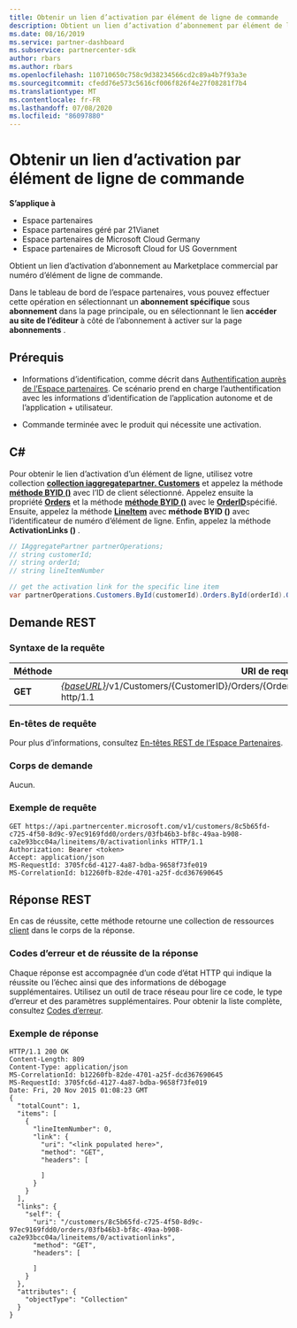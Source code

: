 ```yaml
---
title: Obtenir un lien d’activation par élément de ligne de commande
description: Obtient un lien d’activation d’abonnement par élément de ligne de commande.
ms.date: 08/16/2019
ms.service: partner-dashboard
ms.subservice: partnercenter-sdk
author: rbars
ms.author: rbars
ms.openlocfilehash: 110710650c758c9d38234566cd2c89a4b7f93a3e
ms.sourcegitcommit: cfedd76e573c5616cf006f826f4e27f08281f7b4
ms.translationtype: MT
ms.contentlocale: fr-FR
ms.lasthandoff: 07/08/2020
ms.locfileid: "86097880"
---
```

# <a name="get-activation-link-by-order-line-item"></a>Obtenir un lien d’activation par élément de ligne de commande

**S’applique à**

- Espace partenaires
- Espace partenaires géré par 21Vianet
- Espace partenaires de Microsoft Cloud Germany
- Espace partenaires de Microsoft Cloud for US Government

Obtient un lien d’activation d’abonnement au Marketplace commercial par numéro d’élément de ligne de commande.

Dans le tableau de bord de l’espace partenaires, vous pouvez effectuer cette opération en sélectionnant un **abonnement spécifique** sous **abonnement** dans la page principale, ou en sélectionnant le lien **accéder au site de l’éditeur** à côté de l’abonnement à activer sur la page **abonnements** .

## <a name="prerequisites"></a>Prérequis

- Informations d’identification, comme décrit dans [Authentification auprès de l’Espace partenaires](partner-center-authentication.md). Ce scénario prend en charge l’authentification avec les informations d’identification de l’application autonome et de l’application + utilisateur.

- Commande terminée avec le produit qui nécessite une activation.

## <a name="c"></a>C\#

Pour obtenir le lien d’activation d’un élément de ligne, utilisez votre collection [**collection iaggregatepartner. Customers**](https://docs.microsoft.com/dotnet/api/microsoft.store.partnercenter.ipartner.customers) et appelez la méthode [**méthode BYID ()**](https://docs.microsoft.com/dotnet/api/microsoft.store.partnercenter.customers.icustomercollection.byid) avec l’ID de client sélectionné. Appelez ensuite la propriété [**Orders**](https://docs.microsoft.com/dotnet/api/microsoft.store.partnercenter.customers.icustomer.orders) et la méthode [**méthode BYID ()**](https://docs.microsoft.com/dotnet/api/microsoft.store.partnercenter.orders.iordercollection.byid) avec le [**OrderID**](https://docs.microsoft.com/dotnet/api/microsoft.store.partnercenter.models.orders.order.id)spécifié. Ensuite, appelez la méthode [**LineItem**](https://docs.microsoft.com/dotnet/api/microsoft.store.partnercenter.orders.iordercollection.get) avec **méthode BYID ()** avec l’identificateur de numéro d’élément de ligne.  Enfin, appelez la méthode **ActivationLinks ()** .

```csharp
// IAggregatePartner partnerOperations;
// string customerId;
// string orderId;
// string lineItemNumber

// get the activation link for the specific line item
var partnerOperations.Customers.ById(customerId).Orders.ById(orderId).OrderLineItems.ById(lineItemNumber).ActivationLinks();
```

## <a name="rest-request"></a>Demande REST

### <a name="request-syntax"></a>Syntaxe de la requête

| Méthode  | URI de requête                                                                                                                               |
|---------|-------------------------------------------------------------------------------------------------------------------------------------------|
| **GET** | [*{baseURL}*](partner-center-rest-urls.md)/v1/Customers/{CustomerID}/Orders/{OrderID}/LineItems/{lineItemNumber}/activationlinks http/1.1 |

### <a name="request-headers"></a>En-têtes de requête

Pour plus d’informations, consultez [En-têtes REST de l’Espace Partenaires](headers.md).

### <a name="request-body"></a>Corps de demande

Aucun.

### <a name="request-example"></a>Exemple de requête

```http
GET https://api.partnercenter.microsoft.com/v1/customers/8c5b65fd-c725-4f50-8d9c-97ec9169fdd0/orders/03fb46b3-bf8c-49aa-b908-ca2e93bcc04a/lineitems/0/activationlinks HTTP/1.1
Authorization: Bearer <token>
Accept: application/json
MS-RequestId: 3705fc6d-4127-4a87-bdba-9658f73fe019
MS-CorrelationId: b12260fb-82de-4701-a25f-dcd367690645
```

## <a name="rest-response"></a>Réponse REST

En cas de réussite, cette méthode retourne une collection de ressources [client](customer-resources.md#customer) dans le corps de la réponse.

### <a name="response-success-and-error-codes"></a>Codes d’erreur et de réussite de la réponse

Chaque réponse est accompagnée d’un code d’état HTTP qui indique la réussite ou l’échec ainsi que des informations de débogage supplémentaires. Utilisez un outil de trace réseau pour lire ce code, le type d’erreur et des paramètres supplémentaires. Pour obtenir la liste complète, consultez [Codes d’erreur](error-codes.md).

### <a name="response-example"></a>Exemple de réponse

```http
HTTP/1.1 200 OK
Content-Length: 809
Content-Type: application/json
MS-CorrelationId: b12260fb-82de-4701-a25f-dcd367690645
MS-RequestId: 3705fc6d-4127-4a87-bdba-9658f73fe019
Date: Fri, 20 Nov 2015 01:08:23 GMT
{
  "totalCount": 1,
  "items": [
    {
      "lineItemNumber": 0,
      "link": {
        "uri": "<link populated here>",
        "method": "GET",
        "headers": [

        ]
      }
    }
  ],
  "links": {
    "self": {
      "uri": "/customers/8c5b65fd-c725-4f50-8d9c-97ec9169fdd0/orders/03fb46b3-bf8c-49aa-b908-ca2e93bcc04a/lineitems/0/activationlinks",
      "method": "GET",
      "headers": [

      ]
    }
  },
  "attributes": {
    "objectType": "Collection"
  }
}
```
